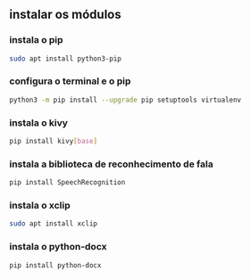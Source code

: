 ## instalar os módulos

### instala o pip
```bash
sudo apt install python3-pip
```

### configura o terminal e o pip
```bash
python3 -m pip install --upgrade pip setuptools virtualenv
```

### instala o kivy
```bash
pip install kivy[base]
```

### instala a biblioteca de reconhecimento de fala
```bash
pip install SpeechRecognition
```

### instala o xclip
```bash
sudo apt install xclip
```

### instala o python-docx
```bash
pip install python-docx
```